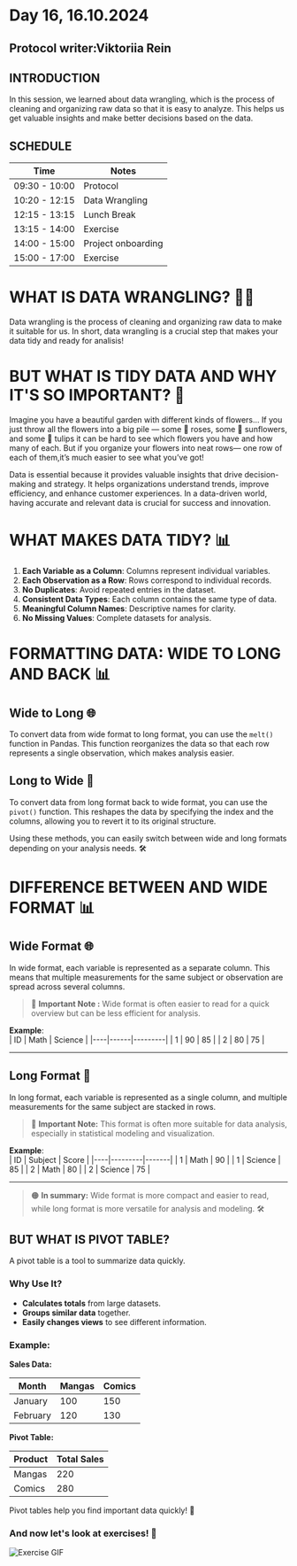 # Day 16, 16.10.2024
Protocol writer:Viktoriia Rein
---
##  INTRODUCTION
In this session, we learned about data wrangling, which is the process of cleaning and organizing raw data so that it is easy to analyze. This helps us get valuable insights and make better decisions based on the data.
## SCHEDULE
|Time|Notes|
|---|---|
|09:30 - 10:00|Protocol|
|10:20 - 12:15|Data Wrangling|
|12:15 - 13:15|Lunch Break|
|13:15 - 14:00|Exercise |
|14:00 - 15:00|Project onboarding|
|15:00 - 17:00|Exercise|

# WHAT IS DATA WRANGLING? 🧑‍🎓

Data wrangling is the process of cleaning and organizing raw data to make it suitable for us.
In short, data wrangling is a crucial step that makes your data tidy and ready for analisis!

#  BUT WHAT IS TIDY DATA AND WHY IT'S SO IMPORTANT? 🤔
Imagine you have a beautiful garden with different kinds of flowers...
If you just throw all the flowers into a big pile — some 🌹 roses, some 🌻 sunflowers, and some 🌷 tulips
it can be hard to see which flowers you have and how many of each. But if you organize your flowers into neat rows— one row of each of them,it’s much easier to see what you’ve got!

Data is essential because it provides valuable insights that drive decision-making and strategy. It helps organizations understand trends, improve efficiency, and enhance customer experiences. In a data-driven world, having accurate and relevant data is crucial for success and innovation.

# WHAT MAKES DATA TIDY? 📊

1. **Each Variable as a Column**: Columns represent individual variables.
2. **Each Observation as a Row**: Rows correspond to individual records.
3. **No Duplicates**: Avoid repeated entries in the dataset.
4. **Consistent Data Types**: Each column contains the same type of data.
5. **Meaningful Column Names**: Descriptive names for clarity.
6. **No Missing Values**: Complete datasets for analysis.

# FORMATTING DATA: WIDE TO LONG AND BACK 📊

## Wide to Long 🌐

To convert data from wide format to long format, you can use the `melt()` function in Pandas. This function reorganizes the data so that each row represents a single observation, which makes analysis easier.

## Long to Wide 🔄

To convert data from long format back to wide format, you can use the `pivot()` function. This reshapes the data by specifying the index and the columns, allowing you to revert it to its original structure.

Using these methods, you can easily switch between wide and long formats depending on your analysis needs. 🛠️

# DIFFERENCE BETWEEN AND WIDE FORMAT 📊

## Wide Format 🌐

In wide format, each variable is represented as a separate column. 
This means that multiple measurements for the same subject or observation are spread across several columns. 
 
> 🚨 **Important Note :** Wide format is often easier to read for a quick overview 
but can be less efficient for analysis.

**Example**:  
| ID | Math | Science |
|----|------|---------|
| 1  | 90   | 85      |
| 2  | 80   | 75      |

---
## Long Format 🔄

In long format, each variable is represented as a single column,
 and multiple measurements for the same subject are stacked in rows. 
 > 🌼 **Important Note:**  This format is often more suitable for data analysis, especially
>in statistical modeling and visualization.


**Example**:  
| ID | Subject | Score |
|----|---------|-------|
| 1  | Math    | 90    |
| 1  | Science | 85    |
| 2  | Math    | 80    |
| 2  | Science | 75    |

---
> 🟠 **In summary:** Wide format is more compact and easier to read, 
>while long format is more versatile for analysis and modeling. 🛠️

 ## BUT WHAT IS PIVOT TABLE?

A pivot table is a tool to summarize data quickly.

### Why Use It?
- **Calculates totals** from large datasets.
- **Groups similar data** together.
- **Easily changes views** to see different information.

### Example:
**Sales Data:**

| Month     | Mangas    | Comics  |
|-----------|-----------|-----------|
| January   | 100       | 150       |
| February  | 120       | 130       |

**Pivot Table:**

| Product   | Total Sales |
|-----------|-------------|
| Mangas    | 220         |
| Comics    | 280         |

Pivot tables help you find important data quickly! 🚀

### And now let's look at exercises! 💪
![Exercise GIF](https://media.giphy.com/media/Ug2yhOti0XmTK/giphy.gif)
